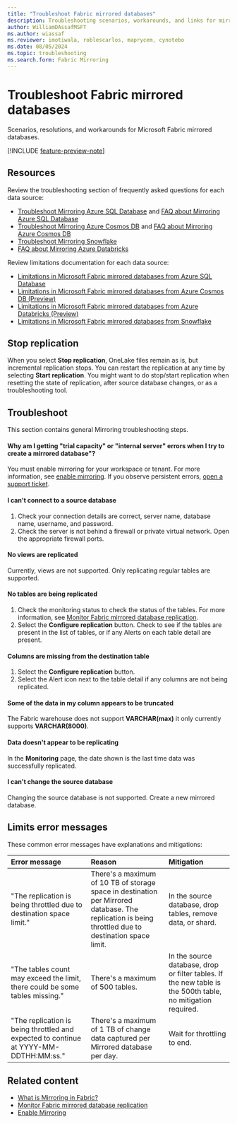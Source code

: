 ```yaml
---
title: "Troubleshoot Fabric mirrored databases"
description: Troubleshooting scenarios, workarounds, and links for mirrored databases in Microsoft Fabric.
author: WilliamDAssafMSFT
ms.author: wiassaf
ms.reviewer: imotiwala, roblescarlos, maprycem, cynotebo
ms.date: 08/05/2024
ms.topic: troubleshooting
ms.search.form: Fabric Mirroring
---
```


# Troubleshoot Fabric mirrored databases

Scenarios, resolutions, and workarounds for Microsoft Fabric mirrored databases.

[!INCLUDE [feature-preview-note](../../includes/feature-preview-note.md)]

## Resources

Review the troubleshooting section of frequently asked questions for each data source:

- [Troubleshoot Mirroring Azure SQL Database](azure-sql-database-troubleshoot.md) and [FAQ about Mirroring Azure SQL Database](azure-sql-database-mirroring-faq.yml)
- [Troubleshoot Mirroring Azure Cosmos DB](azure-cosmos-db-troubleshooting.yml) and [FAQ about Mirroring Azure Cosmos DB](azure-cosmos-db-faq.yml)
- [Troubleshoot Mirroring Snowflake](snowflake-mirroring-faq.yml#troubleshoot-mirroring-snowflake-in-microsoft-fabric)
- [FAQ about Mirroring Azure Databricks](azure-databricks-faq.yml)

Review limitations documentation for each data source:

- [Limitations in Microsoft Fabric mirrored databases from Azure SQL Database](azure-sql-database-limitations.md)
- [Limitations in Microsoft Fabric mirrored databases from Azure Cosmos DB (Preview)](azure-cosmos-db-limitations.md)
- [Limitations in Microsoft Fabric mirrored databases from Azure Databricks (Preview)](azure-databricks-limitations.md)
- [Limitations in Microsoft Fabric mirrored databases from Snowflake](snowflake-limitations.md)

## Stop replication

When you select **Stop replication**, OneLake files remain as is, but incremental replication stops. You can restart the replication at any time by selecting **Start replication**. You might want to do stop/start replication when resetting the state of replication, after source database changes, or as a troubleshooting tool.  

## Troubleshoot

This section contains general Mirroring troubleshooting steps.

#### Why am I getting "trial capacity" or "internal server" errors when I try to create a mirrored database"?

You must enable mirroring for your workspace or tenant. For more information, see [enable mirroring](enable-mirroring.md). If you observe persistent errors, [open a support ticket](/power-bi/support/service-support-options).

#### I can't connect to a source database

1. Check your connection details are correct, server name, database name, username, and password.
1. Check the server is not behind a firewall or private virtual network. Open the appropriate firewall ports.

#### No views are replicated

Currently, views are not supported. Only replicating regular tables are supported.

#### No tables are being replicated

1. Check the monitoring status to check the status of the tables. For more information, see [Monitor Fabric mirrored database replication](monitor.md).
1. Select the **Configure replication** button. Check to see if the tables are present in the list of tables, or if any Alerts on each table detail are present.

#### Columns are missing from the destination table

1. Select the **Configure replication** button.
1. Select the Alert icon next to the table detail if any columns are not being replicated.

#### Some of the data in my column appears to be truncated

The Fabric warehouse does not support **VARCHAR(max)** it only currently supports **VARCHAR(8000)**.

#### Data doesn't appear to be replicating

In the **Monitoring** page, the date shown is the last time data was successfully replicated.

#### I can't change the source database

Changing the source database is not supported. Create a new mirrored database.

## Limits error messages 

These common error messages have explanations and mitigations:

| **Error message** | **Reason** | **Mitigation** |
|:--|:--|:--|
| "The replication is being throttled due to destination space limit." | There's a maximum of 10 TB of storage space in destination per Mirrored database. The replication is being throttled due to destination space limit. | In the source database, drop tables, remove data, or shard. |
| "The tables count may exceed the limit, there could be some tables missing."| There's a maximum of 500 tables. | In the source database, drop or filter tables. If the new table is the 500th table, no mitigation required. |
| "The replication is being throttled and expected to continue at YYYY-MM-DDTHH:MM:ss." | There's a maximum of 1 TB of change data captured per Mirrored database per day. | Wait for throttling to end. |

## Related content

- [What is Mirroring in Fabric?](overview.md)
- [Monitor Fabric mirrored database replication](monitor.md)
- [Enable Mirroring](enable-mirroring.md)
